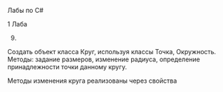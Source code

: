 Лабы по C#

1 Лаба

9.
Создать объект класса Круг, используя классы Точка, Окружность.
Методы: задание размеров, изменение радиуса, определение принадлежности точки данному кругу.

Методы изменения круга реализованы через свойства
